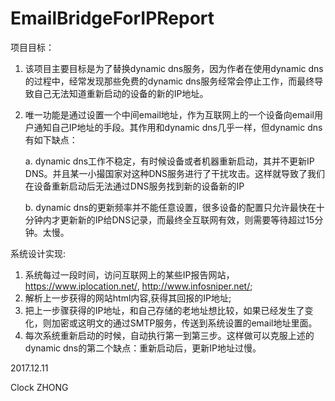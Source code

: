 # EmailBridgeForIPReport
项目目标：
1. 该项目主要目标是为了替换dynamic dns服务，因为作者在使用dynamic dns的过程中，经常发现那些免费的dynamic dns服务经常会停止工作，而最终导致自己无法知道重新启动的设备的新的IP地址。
2. 唯一功能是通过设置一个中间email地址，作为互联网上的一个设备向email用户通知自己IP地址的手段。其作用和dynamic dns几乎一样，但dynamic dns有如下缺点：

    a. dynamic dns工作不稳定，有时候设备或者机器重新启动，其并不更新IP DNS。并且某一小撮国家对这种DNS服务进行了干扰攻击。这样就导致了我们在设备重新启动后无法通过DNS服务找到新的设备新的IP
    
    b. dynamic dns的更新频率并不能任意设置，很多设备的配置只允许最快在十分钟内才更新新的IP给DNS记录，而最终全互联网有效，则需要等待超过15分钟。太慢。

系统设计实现:
1. 系统每过一段时间，访问互联网上的某些IP报告网站，https://www.iplocation.net/, http://www.infosniper.net/;
2. 解析上一步获得的网站html内容,获得其回报的IP地址;
3. 把上一步骤获得的IP地址，和自己存储的老地址想比较，如果已经发生了变化，则加密或这明文的通过SMTP服务，传送到系统设置的email地址里面。
4. 每次系统重新启动的时候，自动执行第一到第三步。这样做可以克服上述的dynamic dns的第二个缺点：重新启动后，更新IP地址过慢。

2017.12.11

Clock ZHONG
